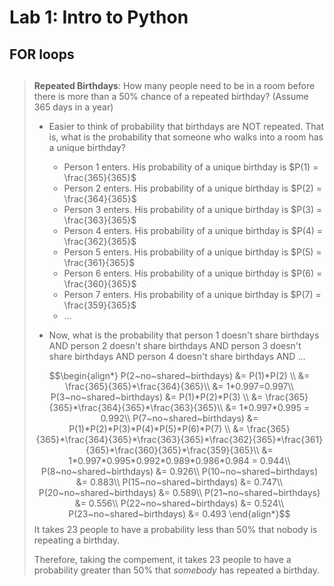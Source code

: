 # Lab 1: Intro to Python

## FOR loops

## 
> __Repeated Birthdays__: How many people need to be in a room before there is more than a 50% chance of a repeated birthday? (Assume 365 days in a year)
> * Easier to think of probability that birthdays are NOT repeated. That is, what is the probability that someone who walks into a room has a unique birthday?
>   * Person 1 enters. His probability of a unique birthday is $P(1) = \frac{365}{365}$
>   * Person 2 enters. His probability of a unique birthday is $P(2) = \frac{364}{365}$
>   * Person 3 enters. His probability of a unique birthday is $P(3) = \frac{363}{365}$
>   * Person 4 enters. His probability of a unique birthday is $P(4) = \frac{362}{365}$
>   * Person 5 enters. His probability of a unique birthday is $P(5) = \frac{361}{365}$
>   * Person 6 enters. His probability of a unique birthday is $P(6) = \frac{360}{365}$
>   * Person 7 enters. His probability of a unique birthday is $P(7) = \frac{359}{365}$
>   * ...
> 
> * Now, what is the probability that person 1 doesn't share birthdays AND person 2 doesn't share birthdays AND person 3 doesn't share birthdays AND person 4 doesn't share birthdays AND ...
>
> $$\begin{align*}
        P(2~no~shared~birthdays) &= P(1)*P(2) \\
        &= \frac{365}{365}*\frac{364}{365}\\
        &= 1*0.997=0.997\\
        P(3~no~shared~birthdays) &= P(1)*P(2)*P(3) \\
        &= \frac{365}{365}*\frac{364}{365}*\frac{363}{365}\\
        &= 1*0.997*0.995 = 0.992\\
        P(7~no~shared~birthdays) &= P(1)*P(2)*P(3)*P(4)*P(5)*P(6)*P(7) \\
        &= \frac{365}{365}*\frac{364}{365}*\frac{363}{365}*\frac{362}{365}*\frac{361}{365}*\frac{360}{365}*\frac{359}{365}\\
        &= 1*0.997*0.995*0.992*0.989*0.986*0.984 = 0.944\\
        P(8~no~shared~birthdays) &= 0.926\\
        P(10~no~shared~birthdays) &= 0.883\\
        P(15~no~shared~birthdays) &= 0.747\\
        P(20~no~shared~birthdays) &= 0.589\\
        P(21~no~shared~birthdays) &= 0.556\\
        P(22~no~shared~birthdays) &= 0.524\\
        P(23~no~shared~birthdays) &= 0.493
      \end{align*}$$
> It takes 23 people to have a probability less than 50% that nobody is repeating a birthday. 
>
> Therefore, taking the compement, it takes 23 people to have a probability greater than 50% that *somebody* has repeated a birthday.